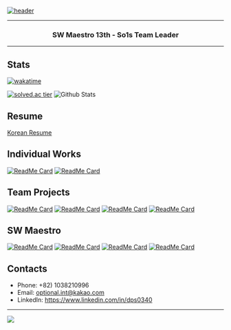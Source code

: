 [![header](https://capsule-render.vercel.app/api?type=soft&color=timeGradient&height=150&section=header&text=Jiho%20Lee&fontSize=70&animation=twinkling)](https://github.com/DPS0340)

---

<h3 align="center">SW Maestro 13th - So1s Team Leader</h3>

---

## Stats

[![wakatime](https://wakatime.com/badge/user/9de25f4f-c88f-4413-beaa-30045b830f19.svg)](https://wakatime.com/@9de25f4f-c88f-4413-beaa-30045b830f19)

[![solved.ac tier](http://mazassumnida.wtf/api/v2/generate_badge?boj=a891)](https://solved.ac/a891)
![Github Stats](https://github-readme-stats.vercel.app/api?username=DPS0340&hide=contribs&count_private=true&show_icons=true&theme=radical)

## Resume

[Korean Resume](https://jiho-lee.notion.site/Jiho-Lee-e2033eeaaf20408b8bec52b41710f592)

## Individual Works

[![ReadMe Card](https://github-readme-stats.vercel.app/api/pin/?username=dps0340&repo=ExpoCrudBoard&theme=radical)](https://github.com/DPS0340/ExpoCrudBoard) [![ReadMe Card](https://github-readme-stats.vercel.app/api/pin/?username=dps0340&repo=CleanerBot&theme=radical&a=b)](https://github.com/DPS0340/CleanerBot)

## Team Projects

[![ReadMe Card](https://github-readme-stats.vercel.app/api/pin/?username=techeer-f5&repo=jmt-monster-frontend&theme=radical)](https://github.com/techeer-f5/jmt-monster-frontend)
[![ReadMe Card](https://github-readme-stats.vercel.app/api/pin/?username=techeer-f5&repo=jmt-monster-backend&theme=radical)](https://github.com/techeer-f5/jmt-monster-backend)
[![ReadMe Card](https://github-readme-stats.vercel.app/api/pin/?username=Lenend-KPU&repo=LBS-Platform&theme=radical)](https://github.com/Lenend-KPU/LBS-Platform)
[![ReadMe Card](https://github-readme-stats.vercel.app/api/pin/?username=Join2Gather&repo=WeMeet&theme=radical)](https://github.com/Join2Gather/WeMeet)

## SW Maestro

[![ReadMe Card](https://github-readme-stats.vercel.app/api/pin/?username=So1s&repo=deploy&theme=radical)](https://github.com/so1s/so1s-deploy)
[![ReadMe Card](https://github-readme-stats.vercel.app/api/pin/?username=So1s&repo=infra&theme=radical)](https://github.com/so1s/so1s-infra)
[![ReadMe Card](https://github-readme-stats.vercel.app/api/pin/?username=So1s&repo=frontend&theme=radical)](https://github.com/so1s/so1s-frontend)
[![ReadMe Card](https://github-readme-stats.vercel.app/api/pin/?username=So1s&repo=backend&theme=radical)](https://github.com/so1s/so1s-backend)

## Contacts

- Phone: +82) 1038210996
- Email: optional.int@kakao.com
- LinkedIn: https://www.linkedin.com/in/dps0340

---

<img src="https://capsule-render.vercel.app/api?type=soft&color=timeGradient&height=150&section=footer&%20render&fontSize=70"/>
